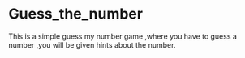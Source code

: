 # Guess_the_number
This is a simple guess my number game ,where you have to guess a number ,you will be  given hints about the number.
